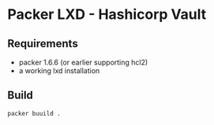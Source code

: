 # Packer LXD - Hashicorp Vault

## Requirements
* packer 1.6.6 (or earlier supporting hcl2)
* a working lxd installation

## Build
```bash
packer buuild .
```
